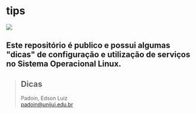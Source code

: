 # tips


<img src="https://logosmarcas.net/wp-content/uploads/2020/09/Linux-Logo.png">


## Este repositório é publico e possui algumas "dicas" de configuração e utilização de serviços no Sistema Operacional Linux.

> ## Dicas 
> Padoin, Edson Luiz  
> padoin@unijui.edu.br


